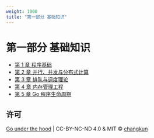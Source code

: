 ```yaml
---
weight: 1000
title: "第一部分 基础知识"
---
```


# 第一部分 基础知识

- [第 1 章 程序基础](./ch01proc/readme.md)
- [第 2 章 并行、并发与分布式计算](./ch02parallel/readme.md)
- [第 3 章 排队与调度理论](./ch03scheduling/readme.md)
- [第 4 章 内存管理工程](./ch04memory/readme.md)
- [第 5 章 Go 程序生命周期](./ch05boot/readme.md)

<!-- TODO: 第一部分序言 -->

## 许可

[Go under the hood](https://github.com/changkun/go-under-the-hood) | CC-BY-NC-ND 4.0 & MIT &copy; [changkun](https://changkun.de)
